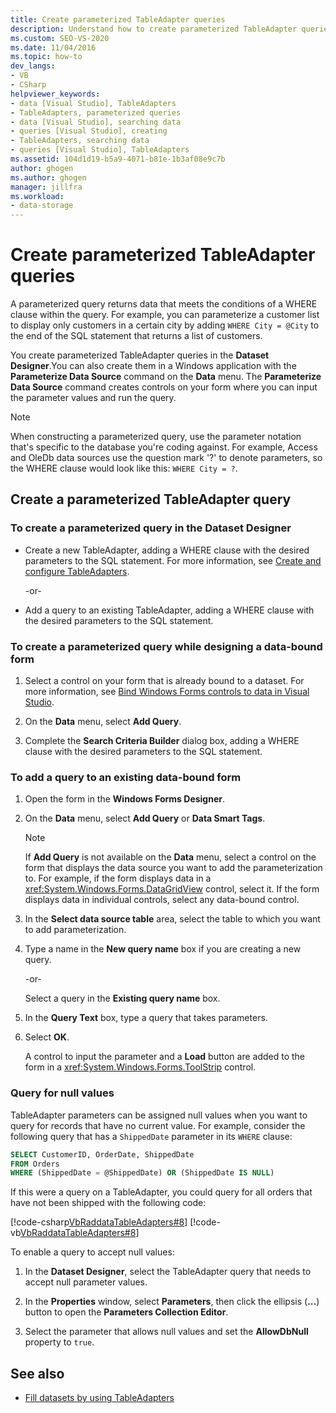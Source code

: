 ```yaml
---
title: Create parameterized TableAdapter queries
description: Understand how to create parameterized TableAdapter queries. A parameterized query returns data that meets the conditions of a WHERE clause within the query.
ms.custom: SEO-VS-2020
ms.date: 11/04/2016
ms.topic: how-to
dev_langs:
- VB
- CSharp
helpviewer_keywords:
- data [Visual Studio], TableAdapters
- TableAdapters, parameterized queries
- data [Visual Studio], searching data
- queries [Visual Studio], creating
- TableAdapters, searching data
- queries [Visual Studio], TableAdapters
ms.assetid: 104d1d19-b5a9-4071-b81e-1b3af08e9c7b
author: ghogen
ms.author: ghogen
manager: jillfra
ms.workload:
- data-storage
---
```

# Create parameterized TableAdapter queries

A parameterized query returns data that meets the conditions of a WHERE clause within the query. For example, you can parameterize a customer list to display only customers in a certain city by adding `WHERE City = @City` to the end of the SQL statement that returns a list of customers.

You create parameterized TableAdapter queries in the **Dataset Designer**.You can also create them in a Windows application with the **Parameterize Data Source** command on the **Data** menu. The **Parameterize Data Source** command  creates controls on your form where you can input the parameter values and run the query.

> [!NOTE]
> When constructing a parameterized query, use the parameter notation that's specific to the database you're coding against. For example, Access and OleDb data sources use the question mark '?' to denote parameters, so the WHERE clause would look like this: `WHERE City = ?`.

## Create a parameterized TableAdapter query

### To create a parameterized query in the Dataset Designer

- Create a new TableAdapter, adding a WHERE clause with the desired parameters to the SQL statement. For more information, see [Create and configure TableAdapters](../data-tools/create-and-configure-tableadapters.md).

     -or-

- Add a query to an existing TableAdapter, adding a WHERE clause with the desired parameters to the SQL statement.

### To create a parameterized query while designing a data-bound form

1. Select a control on your form that is already bound to a dataset. For more information, see [Bind Windows Forms controls to data in Visual Studio](../data-tools/bind-windows-forms-controls-to-data-in-visual-studio.md).

2. On the **Data** menu, select **Add Query**.

3. Complete the **Search Criteria Builder** dialog box, adding a WHERE clause with the desired parameters to the SQL statement.

### To add a query to an existing data-bound form

1. Open the form in the **Windows Forms Designer**.

2. On the **Data** menu, select **Add Query** or **Data Smart Tags**.

    > [!NOTE]
    > If **Add Query** is not available on the **Data** menu, select a control on the form that displays the data source you want to add the parameterization to. For example, if the form displays data in a <xref:System.Windows.Forms.DataGridView> control, select it. If the form displays data in individual controls, select any data-bound control.

3. In the **Select data source table** area, select the table to which you want to add parameterization.

4. Type a name in the **New query name** box if you are creating a new query.

     -or-

     Select a query in the **Existing query name** box.

5. In the **Query Text** box, type a query that takes parameters.

6. Select **OK**.

     A control to input the parameter and a **Load** button are added to the form in a <xref:System.Windows.Forms.ToolStrip> control.

### Query for null values

TableAdapter parameters can be assigned null values when you want to query for records that have no current value. For example, consider the following query that has a `ShippedDate` parameter in its `WHERE` clause:

```sql
SELECT CustomerID, OrderDate, ShippedDate
FROM Orders
WHERE (ShippedDate = @ShippedDate) OR (ShippedDate IS NULL)
```

If this were a query on a TableAdapter, you could query for all orders that have not been shipped with the following code:

[!code-csharp[VbRaddataTableAdapters#8](../data-tools/codesnippet/CSharp/create-parameterized-tableadapter-queries_1.cs)]
[!code-vb[VbRaddataTableAdapters#8](../data-tools/codesnippet/VisualBasic/create-parameterized-tableadapter-queries_1.vb)]

To enable a query to accept null values:

1. In the **Dataset Designer**, select the TableAdapter query that needs to accept null parameter values.

2. In the **Properties** window, select **Parameters**, then click the ellipsis (**...**) button to open the **Parameters Collection Editor**.

3. Select the parameter that allows null values and set the **AllowDbNull** property to `true`.

## See also

- [Fill datasets by using TableAdapters](../data-tools/fill-datasets-by-using-tableadapters.md)
